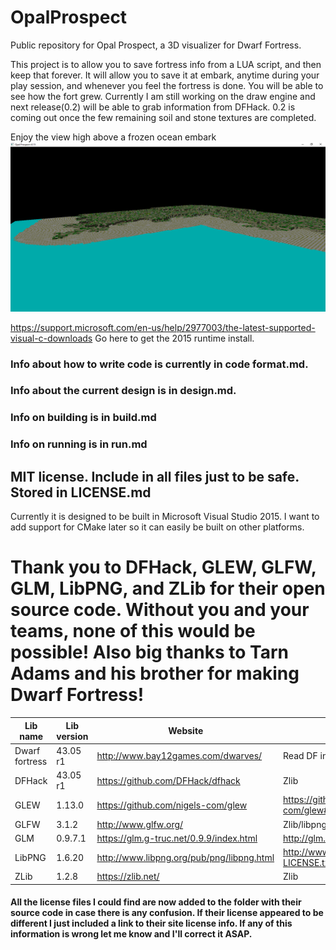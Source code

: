 # OpalProspect
Public repository for Opal Prospect, a 3D visualizer for Dwarf Fortress.

This project is to allow you to save fortress info from a LUA script, and then keep that forever. It will allow you to save it at 
embark, anytime during your play session, and whenever you feel the fortress is done. You will be able to see how the fort grew.
Currently I am still working on the draw engine and next release(0.2) will be able to grab information from DFHack. 0.2 is coming out once the few remaining soil and stone textures are completed.

Enjoy the view high above a frozen ocean embark
![Image of version 0.15](https://github.com/swbengs/OpalProspect/blob/master/opal_0_15.png)

https://support.microsoft.com/en-us/help/2977003/the-latest-supported-visual-c-downloads
Go here to get the 2015 runtime install.

### Info about how to write code is currently in code format.md.

### Info about the current design is in design.md.

### Info on building is in build.md

### Info on running is in run.md

## MIT license. Include in all files just to be safe. Stored in LICENSE.md

Currently it is designed to be built in Microsoft Visual Studio 2015. I want to add support for CMake later so it can easily be built on other platforms.

# Thank you to DFHack, GLEW, GLFW, GLM, LibPNG, and ZLib for their open source code. Without you and your teams, none of this would be possible! Also big thanks to Tarn Adams and his brother for making Dwarf Fortress!

Lib name | Lib version | Website | License
-------- | ----------- | ------- | -------
Dwarf fortress | 43.05 r1 | http://www.bay12games.com/dwarves/ | Read DF install readme.txt
DFHack | 43.05 r1 | https://github.com/DFHack/dfhack | Zlib
GLEW | 1.13.0 | https://github.com/nigels-com/glew | https://github.com/nigels-com/glew#copyright-and-licensing
GLFW | 3.1.2 | http://www.glfw.org/ | Zlib/libpng
GLM | 0.9.7.1 | https://glm.g-truc.net/0.9.9/index.html | http://glm.g-truc.net/copying.txt
LibPNG | 1.6.20 | http://www.libpng.org/pub/png/libpng.html | http://www.libpng.org/pub/png/src/libpng-LICENSE.txt
ZLib | 1.2.8 | https://zlib.net/ | Zlib

#### All the license files I could find are now added to the folder with their source code in case there is any confusion. If their license appeared to be different I just included a link to their site license info. If any of this information is wrong let me know and I'll correct it ASAP.

